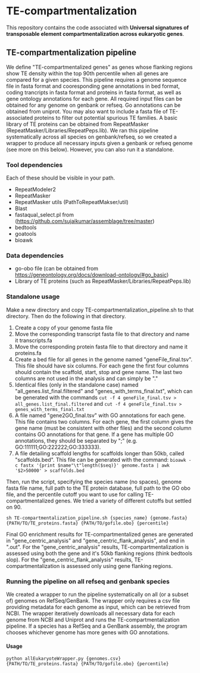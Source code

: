 # TE-compartmentalization

This repository contains the code associated with **Universal signatures of transposable element compartmentalization across eukaryotic genes**. 

## TE-compartmentalization pipeline

We define "TE-compartmentalized genes" as genes whose flanking regions show TE density within the top 90th percentile when all genes are compared for a given species. This pipeline requires a genome sequence file in fasta format and cooresponding gene annotations in bed format, coding trancripts in fasta format and proteins in fasta format, as well as gene ontology annotations for each gene. All required input files can be obtained for any genome on genbank or refseq. Go annotations can be obtained from uniprot. You may also want to include a fasta file of TE-associated proteins to filter out potential spurious TE families. A basic library of TE proteins can be obtained from RepeatMasker (RepeatMasker/Libraries/RepeatPeps.lib). We ran this pipeline systematically across all species on genbank/refseq, so we created a wrapper to produce all necessary inputs given a genbank or refseq genome (see more on this below). However, you can also run it a standalone.

### Tool dependencies

Each of these should be visible in your path. 

* RepeatModeler2
* RepeatMasker
* RepeatMasker utils (PathToRepeatMakser/util)
* Blast
* fastaqual_select.pl from (https://github.com/sujaikumar/assemblage/tree/master)
* bedtools
* goatools
* bioawk

### Data dependencies

* go-obo file (can be obtained from https://geneontology.org/docs/download-ontology/#go_basic)
* Library of TE proteins (such as RepeatMasker/Libraries/RepeatPeps.lib)

### Standalone usage

Make a new directory and copy TE-compartmentalization_pipeline.sh to that directory. Then do the following in that directory.
1. Create a copy of your genome fasta file
2. Move the corresponding transcript fasta file to that directory and name it transcripts.fa
3. Move the corresponding protein fasta file to that directory and name it proteins.fa
4. Create a bed file for all genes in the genome named "geneFile_final.tsv". This file should have six columns. For each gene the first four columns should contain the scaffold, start, stop and gene name. The last two columns are not used in the analysis and can simply be "."
5. Identical files (only in the standalone case) named "all_genes.list_final.filtered" and "genes_with_terms_final.txt", which can be generated with the commands ``` cut -f 4 geneFile_final.tsv > all_genes.list_final.filtered ``` and ``` cut -f 4 geneFile_final.tsv > genes_with_terms_final.txt ```
6. A file named "gene2GO_final.tsv" with GO annotations for each gene. This file contains two columns. For each gene, the first column gives the gene name (must be consistent with other files) and the second column contains GO annotations for that gene. If a gene has multiple GO annotations, they should be separated by ";" (e.g. GO:111111;GO:222222;GO:333333).
7. A file detailing scaffold lengths for scaffolds longer than 50kb, called "scaffolds.bed". This file can be generated with the command: ``` bioawk -c fastx '{print $name"\t"length($seq)}' genome.fasta | awk '$2>50000' > scaffolds.bed ```

Then, run the script, specifying the species name (no spaces), genome fasta file name, full path to the TE protein database, full path to the GO obo file, and the percentile cutoff you want to use for calling TE-compartmentalized genes. We tried a variety of different cutoffs but settled on 90.

```
sh TE-compartmentalization_pipeline.sh {species_name} {genome.fasta} {PATH/TO/TE_proteins.fasta} {PATH/TO/gofile.obo} {percentile}
```

Final GO enrichment results for TE-compartmentalized genes are generated in "gene_centric_analysis" and "gene_centric_flank_analysis", and end in ".out". For the "gene_centric_analysis" results, TE-compartmentalization is assessed using both the gene and it's 50kb flanking regions (think bedtools slop). For the "gene_centric_flank_analysis" results, TE-compartmentalization is assessed only using gene flanking regions.

### Running the pipeline on all refseq and genbank species

We created a wrapper to run the pipeline systematically on all (or a subset of) genomes on RefSeq/GenBank. The wrapper only requires a csv file providing metadata for each genome as input, which can be retrieved from NCBI. The wrapper iteratively downloads all necessary data for each genome from NCBI and Uniprot and runs the TE-compartmentalization pipeline. If a species has a RefSeq and a GenBank assembly, the program chooses whichever genome has more genes with GO annotations.

#### Usage
```
python allEukaryoteWrapper.py {genomes.csv} {PATH/TO/TE_proteins.fasta} {PATH/TO/gofile.obo} {percentile}
```





